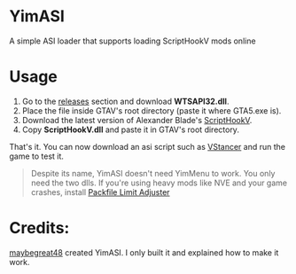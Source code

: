# YimASI

A simple ASI loader that supports loading ScriptHookV mods online

# Usage

1. Go to the [releases](https://github.com/xesdoog/YimASI/releases/tag/release) section and download **WTSAPI32.dll**.
2. Place the file inside GTAV's root directory (paste it where GTA5.exe is).
3. Download the latest version of Alexander Blade's [ScriptHookV](http://dev-c.com/gtav/scripthookv/).
4. Copy **ScriptHookV.dll** and paste it in GTAV's root directory.

That's it. You can now download an asi script such as [VStancer](https://www.gta5-mods.com/scripts/vstancer) and run the game to test it.

> Despite its name, YimASI doesn't need YimMenu to work. You only need the two dlls.
> If you're using heavy mods like NVE and your game crashes, install [Packfile Limit Adjuster](https://www.gta5-mods.com/tools/packfile-limit-adjuster)

# Credits: 
[maybegreat48](https://github.com/maybegreat48) created YimASI. I only built it and explained how to make it work.
